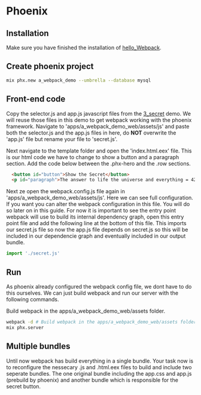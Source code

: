 # Phoenix

## Installation

Make sure you have finished the installation of [hello_Webpack](1_hello_webpack.md).

## Create phoenix project

```bash
mix phx.new a_webpack_demo --umbrella --database mysql
```

## Front-end code

Copy the selector.js and app.js javascript files from the [3_secret](3_secret.md) demo. We will reuse those files in this demo to get webpack working with the phoenix framework. Navigate to 'apps/a_webpack_demo_web/assets/js' and paste both the selector.js and the app.js files in here, do **NOT** overwrite the 'app.js' file but rename your file to 'secret.js'.

Next navigate to the template folder and open the 'index.html.eex' file. This is our html code we have to change to show a button and a paragraph section. Add the code below between the .phx-hero and the .row sections.

```html
  <button id="button">Show the Secret</button>
  <p id="paragraph">The answer to life the universe and everything = 42</p>
```

Next ze open the webpack.config.js file again in 'apps/a_webpack_demo_web/assets/js'. Here we can see full configuration. If you want you can alter the webpack configuration in this file. You will do so later on in this guide. For now it is important to see the entry point webpack will use to build its internal dependency graph, open this entry point file and add the following line at the bottom of this file. This imports our secret.js file so now the app.js file depends on secret.js so this will be included in our dependencie graph and eventually included in our output bundle.

```js
import './secret.js'
```

## Run

As phoenix already configured the webpack config file, we dont have to do this ourselves. We can just build webpack and run our server with the following commands.

Build webpack in the apps/a_webpack_demo_web/assets folder.

```bash
webpack -d # Build webpack in the apps/a_webpack_demo_web/assets folder.
mix phx.server
```

## Multiple bundles

Until now webpack has build everything in a single bundle. Your task now is to reconfigure the nessecary .js and .html.eex files to build and include two seperate bundles. The one original bundle including the app.css and app.js (prebuild by phoenix) and another bundle which is responsible for the secret button.
